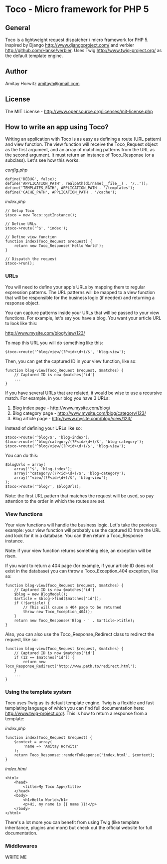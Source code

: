 # Toco - Micro framework for PHP 5 #

## General ##

Toco is a lightweight request dispatcher / micro framework for PHP 5. Inspired by Django
<http://www.djangoproject.com/> and verbier <http://github.com/Hanse/verbier>.
Uses Twig <http://www.twig-project.org/> as the default template engine.

## Author ##

Amitay Horwitz <amitayh@gmail.com>

## License ##

The MIT License - <http://www.opensource.org/licenses/mit-license.php>

## How to write an app using Toco? ##

Writing an application with Toco is as easy as defining a route (URL pattern) and view function.
The view function will receive the Toco_Request object as the first argument, and an array of matching
patterns from the URL as the second argument. It must return an instance of Toco_Response (or a
subclass). Let's see how this works:

*config.php*

    define('DEBUG', false);
    define('APPLICATION_PATH', realpath(dirname(__file__) . '/..'));
    define('TEMPLATES_PATH', APPLICATION_PATH . '/templates');
    define('CACHE_PATH', APPLICATION_PATH . '/cache');

*index.php*

    // Setup Toco
    $toco = new Toco::getInstance();

    // Define URLs
    $toco->route('^$', 'index');

    // Define view function
    function index(Toco_Request $request) {
        return new Toco_Response('Hello World');
    }

    // Dispatch the request
    $toco->run();

### URLs ###

You will need to define your app's URLs by mapping them to regular expression patterns.
The URL patterns will be mapped to a view function that will be responsible for the business logic
(if needed) and returning a response object.

You can capture patterns inside your URLs that will be passed to your view functions.
For example, let's say you have a blog. You want your article URL to look like this:

http://www.mysite.com/blog/view/123/

To map this URL you will do something like this:

    $toco->route('^blog/view/(?P<id>\d+)/$', 'blog-view');

Then, you can get the captured ID in your view function, like so:

    function blog-view(Toco_Request $request, $matches) {
        // Captured ID is now $matches['id']
        ...
    }

If you have several URLs that are related, it would be wise to use a recursive match. For example,
in your blog you have 3 URLs:

1. Blog index page - http://www.mysite.com/blog/
2. Blog category page - http://www.mysite.com/blog/category/123/
3. Blog article page - http://www.mysite.com/blog/view/123/

Instead of defining your URLs like so:

    $toco->route('^blog/$', 'blog-index');
    $toco->route('^blog/category/(?P<id>\d+)/$', 'blog-category');
    $toco->route('^blog/view/(?P<id>\d+)/$', 'blog-view');

You can do this:

    $blogUrls = array(
        array('^$', 'blog-index');
        array('^category/(?P<id>\d+)/$', 'blog-category');
        array('^view/(?P<id>\d+)/$', 'blog-view');
    );
    $toco->route('^blog/', $blogUrls);

Note: the first URL pattern that matches the request will be used, so pay attention to the order in
which the routes are set.

### View functions ###

Your view functions will handle the business logic. Let's take the previous example: your view function
will probably use the captured ID from the URL and look for it in a database. You can then return
a Toco_Response instance.

Note: if your view function returns something else, an exception will be risen.

If you want to return a 404 page (for example, if your article ID does not exist in the database) you
can throw a Toco_Exception_404 exception, like so:

    function blog-view(Toco_Request $request, $matches) {
        // Captured ID is now $matches['id']
        $blog = new BlogModel();
        $article = $blog->find($matches['id']);
        if (!$article) {
            // This will cause a 404 page to be returned
            throw new Toco_Exception_404();
        }
        return new Toco_Response('Blog - ' . $article->title);
    }

Also, you can also use the Toco_Response_Redirect class to redirect the request, like so:

    function blog-view(Toco_Request $request, $matches) {
        // Captured ID is now $matches['id']
        if (12 == $matches['id']) {
            return new Toco_Response_Redirect('http://www.path.to/redirect.html');
        }
        ...
    }

### Using the template system ###

Toco uses Twig as its default template engine. Twig is a flexible and fast templating language of which
you can find full documentation here: <http://www.twig-project.org/>.
This is how to return a response from a template:

*index.php*

    function index(Toco_Request $request) {
        $context = array(
            'name => 'Amitay Horwitz'
        );
        return Toco_Response::renderToResponse('index.html', $context);
    }

*index.html*

    <html>
        <head>
            <title>My Toco App</title>
        </head>
        <body>
            <h1>Hello World</h1>
            <p>Hi, my name is {{ name }}!</p>
        </body>
    </html>

There's a lot more you can benefit from using Twig (like template inheritance, plugins and more) but
check out the official website for full documentation.

### Middlewares ###

WRITE ME